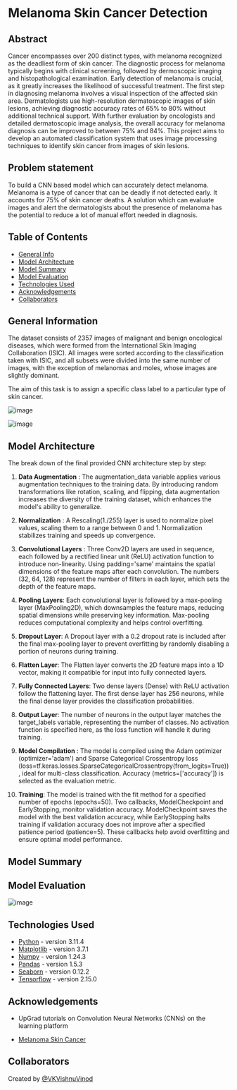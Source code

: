 # Melanoma Skin Cancer Detection

## Abstract

Cancer encompasses over 200 distinct types, with melanoma recognized as the deadliest form of skin cancer. The diagnostic process for melanoma typically begins with clinical screening, followed by dermoscopic imaging and histopathological examination. Early detection of melanoma is crucial, as it greatly increases the likelihood of successful treatment. The first step in diagnosing melanoma involves a visual inspection of the affected skin area. Dermatologists use high-resolution dermatoscopic images of skin lesions, achieving diagnostic accuracy rates of 65% to 80% without additional technical support. With further evaluation by oncologists and detailed dermatoscopic image analysis, the overall accuracy for melanoma diagnosis can be improved to between 75% and 84%. This project aims to develop an automated classification system that uses image processing techniques to identify skin cancer from images of skin lesions.

## Problem statement

To build a CNN based model which can accurately detect melanoma. Melanoma is a type of cancer that can be deadly if not detected early. It accounts for 75% of skin cancer deaths. A solution which can evaluate images and alert the dermatologists about the presence of melanoma has the potential to reduce a lot of manual effort needed in diagnosis.

## Table of Contents

- [General Info](#general-information)
- [Model Architecture](#model-architecture)
- [Model Summary](#model-summary)
- [Model Evaluation](#model-evaluation)
- [Technologies Used](#technologies-used)
- [Acknowledgements](#acknowledgements)
- [Collaborators](#collaborators)

<!-- You can include any other section that is pertinent to your problem -->

## General Information

The dataset consists of 2357 images of malignant and benign oncological diseases, which were formed from the International Skin Imaging Collaboration (ISIC). All images were sorted according to the classification taken with ISIC, and all subsets were divided into the same number of images, with the exception of melanomas and moles, whose images are slightly dominant.


The aim of this task is to assign a specific class label to a particular type of skin cancer.

![image](https://github.com/user-attachments/assets/ffcae2d0-c1f3-4a74-afe5-edfed0f3442d)

![image](https://github.com/user-attachments/assets/76f1a8ef-6d1c-4b8c-b971-5c30d604468f)


## Model Architecture

The break down of the final provided CNN architecture step by step:

1. **Data Augmentation** : The augmentation_data variable applies various augmentation techniques to the training data. By introducing random transformations like rotation, scaling, and flipping, data augmentation increases the diversity of the training dataset, which enhances the model's ability to generalize.
2. **Normalization** : A Rescaling(1./255) layer is used to normalize pixel values, scaling them to a range between 0 and 1. Normalization stabilizes training and speeds up convergence.

3. **Convolutional Layers** : Three Conv2D layers are used in sequence, each followed by a rectified linear unit (ReLU) activation function to introduce non-linearity. Using padding='same' maintains the spatial dimensions of the feature maps after each convolution. The numbers (32, 64, 128) represent the number of filters in each layer, which sets the depth of the feature maps.

4. **Pooling Layers**: Each convolutional layer is followed by a max-pooling layer (MaxPooling2D), which downsamples the feature maps, reducing spatial dimensions while preserving key information. Max-pooling reduces computational complexity and helps control overfitting.

5. **Dropout Layer**: A Dropout layer with a 0.2 dropout rate is included after the final max-pooling layer to prevent overfitting by randomly disabling a portion of neurons during training.

6. **Flatten Layer**: The Flatten layer converts the 2D feature maps into a 1D vector, making it compatible for input into fully connected layers.

7. **Fully Connected Layers**: Two dense layers (Dense) with ReLU activation follow the flattening layer. The first dense layer has 256 neurons, while the final dense layer provides the classification probabilities.
8. **Output Layer**: The number of neurons in the output layer matches the target_labels variable, representing the number of classes. No activation function is specified here, as the loss function will handle it during training.

9. **Model Compilation** : The model is compiled using the Adam optimizer (optimizer='adam') and Sparse Categorical Crossentropy loss (loss=tf.keras.losses.SparseCategoricalCrossentropy(from_logits=True)), ideal for multi-class classification. Accuracy (metrics=['accuracy']) is selected as the evaluation metric.
10. **Training**: The model is trained with the fit method for a specified number of epochs (epochs=50). Two callbacks, ModelCheckpoint and EarlyStopping, monitor validation accuracy. ModelCheckpoint saves the model with the best validation accuracy, while EarlyStopping halts training if validation accuracy does not improve after a specified patience period (patience=5). These callbacks help avoid overfitting and ensure optimal model performance.

## Model Summary



## Model Evaluation
![image](https://github.com/user-attachments/assets/05271e39-2765-4b83-b2ad-42d621a0b9f8)



## Technologies Used

- [Python](https://www.python.org/) - version 3.11.4
- [Matplotlib](https://matplotlib.org/) - version 3.7.1
- [Numpy](https://numpy.org/) - version 1.24.3
- [Pandas](https://pandas.pydata.org/) - version 1.5.3
- [Seaborn](https://seaborn.pydata.org/) - version 0.12.2
- [Tensorflow](https://www.tensorflow.org/) - version 2.15.0

<!-- As the libraries versions keep on changing, it is recommended to mention the version of library used in this project -->

## Acknowledgements

- UpGrad tutorials on Convolution Neural Networks (CNNs) on the learning platform

- [Melanoma Skin Cancer](https://www.cancer.org/cancer/melanoma-skin-cancer/about/what-is-melanoma.html)

## Collaborators

Created by [@VKVishnuVinod](https://github.com/VKVishnuVinod)
